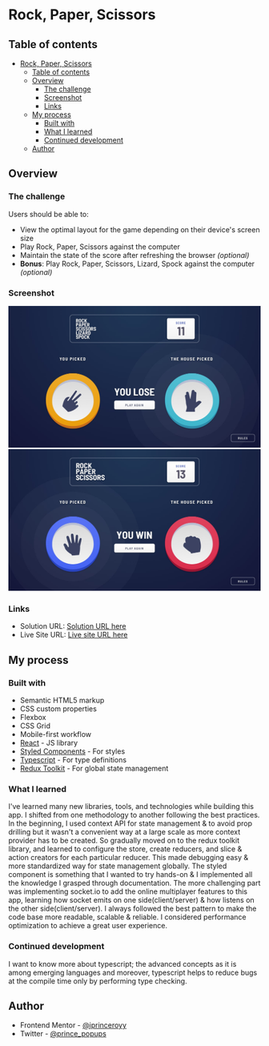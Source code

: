 # Rock, Paper, Scissors

## Table of contents

- [Rock, Paper, Scissors](#rock-paper-scissors)
  - [Table of contents](#table-of-contents)
  - [Overview](#overview)
    - [The challenge](#the-challenge)
    - [Screenshot](#screenshot)
    - [Links](#links)
  - [My process](#my-process)
    - [Built with](#built-with)
    - [What I learned](#what-i-learned)
    - [Continued development](#continued-development)
  - [Author](#author)

## Overview

### The challenge

Users should be able to:

- View the optimal layout for the game depending on their device's screen size
- Play Rock, Paper, Scissors against the computer
- Maintain the state of the score after refreshing the browser _(optional)_
- **Bonus**: Play Rock, Paper, Scissors, Lizard, Spock against the computer _(optional)_

### Screenshot

![](./client/src/assets/design/bonus/desktop-step-4-bonus.jpg)
![](./client/src/assets/design/original/desktop-step-4-win.jpg)

### Links

- Solution URL: [Solution URL here](https://your-solution-url.com)
- Live Site URL: [Live site URL here](https://game-rock-paper-scissorss.netlify.app/)

## My process

### Built with

- Semantic HTML5 markup
- CSS custom properties
- Flexbox
- CSS Grid
- Mobile-first workflow
- [React](https://reactjs.org/) - JS library
- [Styled Components](https://styled-components.com/) - For styles
- [Typescript](https://react-typescript-cheatsheet.netlify.app/) - For type definitions
- [Redux Toolkit](https://redux-toolkit.js.org/) - For global state management

### What I learned

I've learned many new libraries, tools, and technologies while building this app. I shifted from one methodology to another following the best practices. In the beginning, I used context API for state management & to avoid prop drilling but it wasn't a convenient way at a large scale as more context provider has to be created. So gradually moved on to the redux toolkit library, and learned to configure the store, create reducers, and slice & action creators for each particular reducer. This made debugging easy & more standardized way for state management globally. The styled component is something that I wanted to try hands-on & I implemented all the knowledge I grasped through documentation. The more challenging part was implementing socket.io to add the online multiplayer features to this app, learning how socket emits on one side(client/server) & how listens on the other side(client/server). I always followed the best pattern to make the code base more readable, scalable & reliable. I considered performance optimization to achieve a great user experience.

### Continued development

I want to know more about typescript; the advanced concepts as it is among emerging languages and moreover, typescript helps to reduce bugs at the compile time only by performing type checking.

## Author

- Frontend Mentor - [@iprinceroyy](https://www.frontendmentor.io/profile/iprinceroyy)
- Twitter - [@prince_popups](https://www.twitter.com/yourusername)
